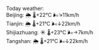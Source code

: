 Today weather:  
Beijing: 🌦 🌡️+22°C 🌬️↘11km/h  
Tianjin: 🌦 🌡️+21°C 🌬️↓22km/h  
Shijiazhuang: ☀️ 🌡️+23°C 🌬️→7km/h  
Tangshan: 🌦 🌡️+21°C 🌬️↓22km/h  
